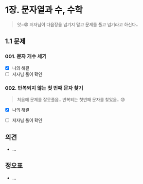 # 1장. 문자열과 수, 수학

> 앗~😨 저자님이 다음장을 넘기지 말고 문제를 풀고 넘기라고 하신다..



## 1.1 문제

### 001. 문자 개수 세기

- [x] 나의 해결
- [ ] 저자님 풀이 확인

### 002. 반복되지 않는 첫 번째 문자 찾기

> 처음에 문제를 잘못풀음.. 반복되는 첫번째 문자를 찾았음.. 😓

- [x] 나의 해결
- [ ] 저자님 풀이 확인







## 의견

* ...



## 정오표

* ...